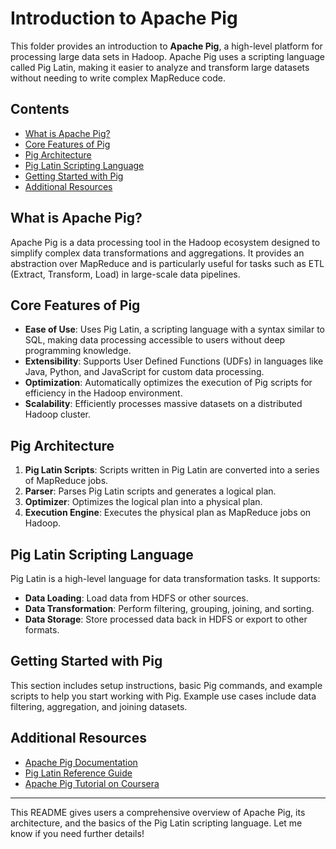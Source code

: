 # Introduction to Apache Pig

This folder provides an introduction to **Apache Pig**, a high-level platform for processing large data sets in Hadoop. Apache Pig uses a scripting language called Pig Latin, making it easier to analyze and transform large datasets without needing to write complex MapReduce code.

## Contents
- [What is Apache Pig?](#what-is-apache-pig)
- [Core Features of Pig](#core-features-of-pig)
- [Pig Architecture](#pig-architecture)
- [Pig Latin Scripting Language](#pig-latin-scripting-language)
- [Getting Started with Pig](#getting-started-with-pig)
- [Additional Resources](#additional-resources)

## What is Apache Pig?
Apache Pig is a data processing tool in the Hadoop ecosystem designed to simplify complex data transformations and aggregations. It provides an abstraction over MapReduce and is particularly useful for tasks such as ETL (Extract, Transform, Load) in large-scale data pipelines.

## Core Features of Pig
- **Ease of Use**: Uses Pig Latin, a scripting language with a syntax similar to SQL, making data processing accessible to users without deep programming knowledge.
- **Extensibility**: Supports User Defined Functions (UDFs) in languages like Java, Python, and JavaScript for custom data processing.
- **Optimization**: Automatically optimizes the execution of Pig scripts for efficiency in the Hadoop environment.
- **Scalability**: Efficiently processes massive datasets on a distributed Hadoop cluster.

## Pig Architecture
1. **Pig Latin Scripts**: Scripts written in Pig Latin are converted into a series of MapReduce jobs.
2. **Parser**: Parses Pig Latin scripts and generates a logical plan.
3. **Optimizer**: Optimizes the logical plan into a physical plan.
4. **Execution Engine**: Executes the physical plan as MapReduce jobs on Hadoop.

## Pig Latin Scripting Language
Pig Latin is a high-level language for data transformation tasks. It supports:
- **Data Loading**: Load data from HDFS or other sources.
- **Data Transformation**: Perform filtering, grouping, joining, and sorting.
- **Data Storage**: Store processed data back in HDFS or export to other formats.

## Getting Started with Pig
This section includes setup instructions, basic Pig commands, and example scripts to help you start working with Pig. Example use cases include data filtering, aggregation, and joining datasets.

## Additional Resources
- [Apache Pig Documentation](https://pig.apache.org/)
- [Pig Latin Reference Guide](https://pig.apache.org/docs/r0.17.0/)
- [Apache Pig Tutorial on Coursera](https://www.coursera.org/)

---

This README gives users a comprehensive overview of Apache Pig, its architecture, and the basics of the Pig Latin scripting language. Let me know if you need further details!
